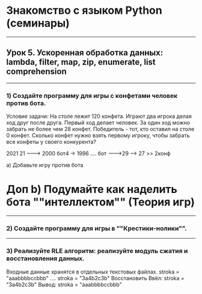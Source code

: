 # Знакомство с языком Python (семинары)

---

## Урок 5. Ускоренная обработка данных: lambda, filter, map, zip, enumerate, list comprehension

---

### 1) Создайте программу для игры с конфетами человек против бота.
Условие задачи: На столе лежит 120 конфета. Играют два игрока делая ход друг после друга.
Первый ход делает человек. За один ход можно забрать не более чем 28 конфет.
Победитель - тот, кто оставил на столе 0 конфет.
Сколько конфет нужно взять первому игроку, чтобы забрать все конфеты у своего конкурента?

2021 21 ---> 2000 бот4 -> 1996 .... бот --->29 --> 27 >> 2конф

a) Добавьте игру против бота

# Доп b) Подумайте как наделить бота ""интеллектом"" (Теория игр)

---

### 2) Создайте программу для игры в ""Крестики-нолики"".

---

### 3) Реализуйте RLE алгоритм: реализуйте модуль сжатия и восстановления данных.

Входные данные хранятся в отдельных текстовых файлах.
stroka = "aaabbbbccbbb"
....
stroka = "3a4b2c3b"
Восстановить
Ввёл: stroka = "3a4b2c3b"
Вывод: stroka = "aaabbbbccbbb"